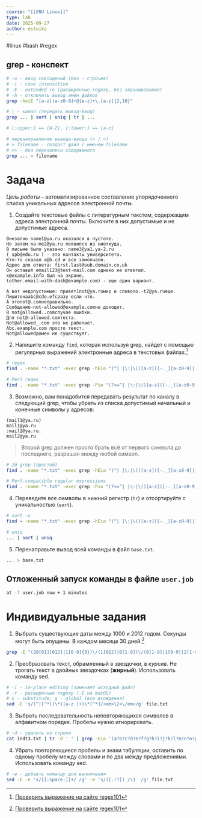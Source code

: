 ```yaml
---
course: "[[GNU Linux]]"
type: lab
date: 2025-09-27
author: estoiko
---
```

#linux #bash #regex

## grep - конспект

```bash
# -o - ввод совпадений (без - строчек)
# -i - case insensitive
# -E - extended re (расширенные regexp, без экранирования)
# -h - отключить вывод имён файлов
grep -hoiE "[a-z][a-z0-9]+@[a-z]+\.[a-z]{2,10}"

# | - канал (передать вывод-ввод)
grep ... | sort | uniq | tr | ...

# [:upper:] == [A-Z], [:lower:] == [a-z]

# перенаправление вывода-ввода (> / <)
# > filename - создаст файл с именем filename
# >> - без перезаписи содержимого 
grep ... > filename
```
# Задача

*Цель работы* – автоматизированное составление упорядоченного списка уникальных адресов электронной почты.

 1. Создайте текстовые файлы с литературным текстом, содержащим адреса электронной почты. Включите в них допустимые и не допустимые адреса.

```
Внезапно name1@ya.ru оказался в пустоте.  
Но затем na-me2@ya.ru появился из ниоткуда.  
В письме было указано: name3@ya1.ya-2.ru  
( spb@edu.ru ) - это контакты университета.  
Кто-то сказал a@b.cd и все замолчали.  
Адрес для ответа: first.last@sub.domain.co.uk  
Он оставил email123@test-mail.com однако не ответил.  
x@example.info был на экране.  
(other.email-with-dash@example.com) - еще один вариант.

А вот недопустимые: привет1not@ya.ruмир и словоno.-t2@ya.ruеще.  
Пишитенаabc@cde.efсразу если что.  
А этоnot@.comнеправильно.  
Сообщение-not-allowed@example.comне доходит.  
В not@allowed..comслучае ошибки.  
Для not@-allowed.comтеста.  
Not@allowed_.com это не работает.  
Abc.example.com просто текст.  
Not@allowedдомен не существует.
```
 <div class="page-break" style="page-break-before: always;"></div>

2. Напишите команду `find`, которая используя grep, найдет с помощью регулярных выражений электронные адреса в текстовых файлах.[^1]

```bash
# regex
find . -name "*.txt" -exec grep -hEio "(^| |\:|\()[a-z]([-._][a-z0-9]|[a-z0-9])*@[a-z0-9]+(\.[a-z0-9]+)*([-._][a-z0-9]|[a-z0-9])*\.[a-z]{2,}($| |\:|\)|\!)" '{}' \; | grep -hEio "[a-z].+[a-z]" | tr [:upper:] [:lower:] | sort

# Perl regex
find . -name "*.txt" -exec grep -Pio "(?<=^| |\:|\()[a-z]([-._][a-z0-9]|[a-z0-9])*@[a-z0-9]+(\.[a-z0-9]+)*([-._][a-z0-9]|[a-z0-9])*\.[a-z]{2,}(?=$| |\:|\)|\!)" '{}' \; | tr [:upper:] [:lower:] | sort | uniq
```

3. Возможно, вам понадобится передавать результат по каналу в следующий grep, чтобы убрать из списка допустимый начальный и конечные символы у адресов:

```
(mail1@ya.ru) 
mail1@ya.ru
:mail2@ya.ru. 
mail2@ya.ru
```

> Второй grep должен просто брать всё от первого символа до последнего, разрешая между любой символ.

```bash
# 2й grep (простой)
find . -name "*.txt" -exec grep -hEio "(^| |\:|\()[a-z]([-._][a-z0-9]|[a-z0-9])*@[a-z0-9]+(\.[a-z0-9]+)*([-._][a-z0-9]|[a-z0-9])*\.[a-z]{2,}($| |\:|\)|\!)" '{}' \; | grep -hEio "[a-z].+[a-z]" 

# Perl-compatible regular expressions
find . -name "*.txt" -exec grep -Pio "(?<=^| |\:|\()[a-z]([-._][a-z0-9]|[a-z0-9])*@[a-z0-9]+(\.[a-z0-9]+)*([-._][a-z0-9]|[a-z0-9])*\.[a-z]{2,}(?=$| |\:|\)|\!)" '{}' \; 
```

4. Переведите все символы в нижний регистр (`tr`) и отсортируйте с уникальностью (`sort`).

```bash
# sort -u
find ~ -name "*.txt" -exec grep -hEio "(^| |\:|\()[a-z]([-._][a-z0-9]|[a-z0-9])*@[a-z0-9]+(\.[a-z0-9]+)*([-._][a-z0-9]|[a-z0-9])*\.[a-z]{2,}($| |\:|\)|\!)" '{}' \; | grep -hEio "[a-z].+[a-z]" | tr [:upper:] [:lower:] | sort -u

# uniq
... | sort | uniq
```

5. Перенаправьте вывод всей команды в файл `base.txt`.

```bash
... > base.txt
```

## Отложенный запуск команды в файле `user.job`

```bash
at -f user.job now + 1 minutes
```
<div class="page-break" style="page-break-before: always;"></div>

# Индивидуальные задания

1. Выбрать существующие даты между 1000 и 2012 годом. Секунды могут быть опущены. В каждом месяце 30 дней.[^2]

```bash
grep -E "(20[01][012]|1[0-9]{3})\/(1[012]|0[1-9])\/(0[1-9]|1[0-9]|2[1-9]|30) (([01][0-9]|2[0-3]):[0-5][0-9])" 
```

2. Преобразовать текст, обрамленный в звездочки, в *курсив*. Не трогать текст в двойных звездочках (**жирный**). Использовать команду sed.

```bash
# -i - in-place editing (заменяет исходный файл)
# -r - расширенные regexp (-E на macOS)
# s - substitude; g - global (все вхождения)
sed -E 's/(^|[^*])\*([a-z ]+)\*[^*]/<em>\2<\/em>/g' file.txt
```

3. Выбрать последовательность неповторяющихся символов в алфавитном порядке. Пробелы нужно игнорировать.

```bash
# -d - удалить из строки 
cat indt3.txt | tr -d ' ' | grep -Eio '(a?b?c?d?e?f?g?h?i?j?k?l?m?n?o?p?q?r?s?t?u?v?w?x?y?z?)'
```

4. Убрать повторяющиеся пробелы и знаки табуляции, оставить по одному пробелу между словами и по два между предложениями. Использовать команду sed.

```bash
# -e - добавть команду для выполнения
sed -E -e 's/[[:space:]]+/ /g' -e 's/([.!?]) /\1  /g' file.txt
```

[^1]: [Проверить выражение на сайте regex101](https://regex101.com/r/cFsAPT/2)

[^2]: [Проверить выражение на сайте regex101](https://regex101.com/r/sVXSAp/2) 
